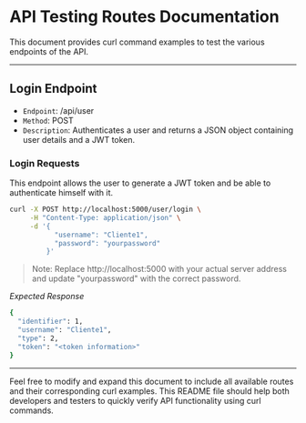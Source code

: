 # API Testing Routes Documentation

This document provides curl command examples to test the various endpoints of the API.

---

## Login Endpoint

- `Endpoint`: /api/user
- `Method`: POST
- `Description`: Authenticates a user and returns a JSON object containing user details and a JWT token.

### Login Requests

This endpoint allows the user to generate a JWT token and be able to authenticate himself with it.

```bash
curl -X POST http://localhost:5000/user/login \
     -H "Content-Type: application/json" \
     -d '{
           "username": "Cliente1",
           "password": "yourpassword"
         }'
```

> Note: Replace http://localhost:5000 with your actual server address and update "yourpassword" with the correct password.

*Expected Response*

```bash
{
  "identifier": 1,
  "username": "Cliente1",
  "type": 2,
  "token": "<token information>"
}
```

---

Feel free to modify and expand this document to include all available routes and their corresponding curl examples.
This README file should help both developers and testers to quickly verify API functionality using curl commands.
